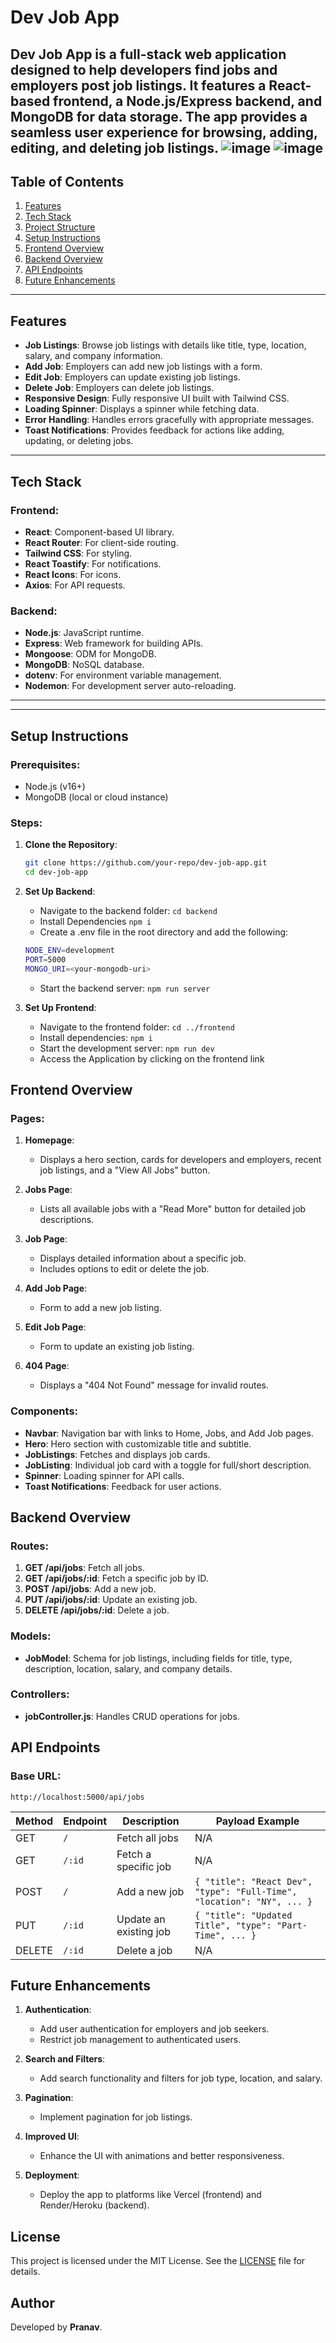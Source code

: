 # Dev Job App

Dev Job App is a full-stack web application designed to help developers find jobs and employers post job listings. It features a React-based frontend, a Node.js/Express backend, and MongoDB for data storage. The app provides a seamless user experience for browsing, adding, editing, and deleting job listings.
![image](https://github.com/user-attachments/assets/392a6f70-ba8b-4675-bfa1-ff063266367b)
![image](https://github.com/user-attachments/assets/4fa7b54c-205c-4883-8b14-a0cc08af9eb0)
---

## Table of Contents

1. [Features](#features)
2. [Tech Stack](#tech-stack)
3. [Project Structure](#project-structure)
4. [Setup Instructions](#setup-instructions)
5. [Frontend Overview](#frontend-overview)
6. [Backend Overview](#backend-overview)
7. [API Endpoints](#api-endpoints)
8. [Future Enhancements](#future-enhancements)

---

## Features

- **Job Listings**: Browse job listings with details like title, type, location, salary, and company information.
- **Add Job**: Employers can add new job listings with a form.
- **Edit Job**: Employers can update existing job listings.
- **Delete Job**: Employers can delete job listings.
- **Responsive Design**: Fully responsive UI built with Tailwind CSS.
- **Loading Spinner**: Displays a spinner while fetching data.
- **Error Handling**: Handles errors gracefully with appropriate messages.
- **Toast Notifications**: Provides feedback for actions like adding, updating, or deleting jobs.

---

## Tech Stack

### Frontend:

- **React**: Component-based UI library.
- **React Router**: For client-side routing.
- **Tailwind CSS**: For styling.
- **React Toastify**: For notifications.
- **React Icons**: For icons.
- **Axios**: For API requests.

### Backend:

- **Node.js**: JavaScript runtime.
- **Express**: Web framework for building APIs.
- **Mongoose**: ODM for MongoDB.
- **MongoDB**: NoSQL database.
- **dotenv**: For environment variable management.
- **Nodemon**: For development server auto-reloading.

---

---

## Setup Instructions

### Prerequisites:

- Node.js (v16+)
- MongoDB (local or cloud instance)

### Steps:

1. **Clone the Repository**:
   ```bash
   git clone https://github.com/your-repo/dev-job-app.git
   cd dev-job-app
   ```
2. **Set Up Backend**:

   - Navigate to the backend folder:
     `cd backend`
   - Install Dependencies
     `npm i`
   - Create a .env file in the root directory and add the following:

   ```bash
   NODE_ENV=development
   PORT=5000
   MONGO_URI=<your-mongodb-uri>
   ```

   - Start the backend server:
     `npm run server`

3. **Set Up Frontend**:
   - Navigate to the frontend folder:
     `cd ../frontend`
   - Install dependencies:
     `npm i`
   - Start the development server:
     `npm run dev`
   - Access the Application by clicking on the frontend link

## Frontend Overview

### Pages:

1. **Homepage**:

   - Displays a hero section, cards for developers and employers, recent job listings, and a "View All Jobs" button.

2. **Jobs Page**:

   - Lists all available jobs with a "Read More" button for detailed job descriptions.

3. **Job Page**:

   - Displays detailed information about a specific job.
   - Includes options to edit or delete the job.

4. **Add Job Page**:

   - Form to add a new job listing.

5. **Edit Job Page**:

   - Form to update an existing job listing.

6. **404 Page**:
   - Displays a "404 Not Found" message for invalid routes.

### Components:

- **Navbar**: Navigation bar with links to Home, Jobs, and Add Job pages.
- **Hero**: Hero section with customizable title and subtitle.
- **JobListings**: Fetches and displays job cards.
- **JobListing**: Individual job card with a toggle for full/short description.
- **Spinner**: Loading spinner for API calls.
- **Toast Notifications**: Feedback for user actions.

## Backend Overview

### Routes:

1. **GET /api/jobs**: Fetch all jobs.
2. **GET /api/jobs/:id**: Fetch a specific job by ID.
3. **POST /api/jobs**: Add a new job.
4. **PUT /api/jobs/:id**: Update an existing job.
5. **DELETE /api/jobs/:id**: Delete a job.

### Models:

- **JobModel**: Schema for job listings, including fields for title, type, description, location, salary, and company details.

### Controllers:

- **jobController.js**: Handles CRUD operations for jobs.

## API Endpoints

### Base URL:

`http://localhost:5000/api/jobs`

| Method | Endpoint | Description            | Payload Example                                                        |
| ------ | -------- | ---------------------- | ---------------------------------------------------------------------- |
| GET    | `/`      | Fetch all jobs         | N/A                                                                    |
| GET    | `/:id`   | Fetch a specific job   | N/A                                                                    |
| POST   | `/`      | Add a new job          | `{ "title": "React Dev", "type": "Full-Time", "location": "NY", ... }` |
| PUT    | `/:id`   | Update an existing job | `{ "title": "Updated Title", "type": "Part-Time", ... }`               |
| DELETE | `/:id`   | Delete a job           | N/A                                                                    |

## Future Enhancements

1. **Authentication**:

   - Add user authentication for employers and job seekers.
   - Restrict job management to authenticated users.

2. **Search and Filters**:

   - Add search functionality and filters for job type, location, and salary.

3. **Pagination**:

   - Implement pagination for job listings.

4. **Improved UI**:

   - Enhance the UI with animations and better responsiveness.

5. **Deployment**:

   - Deploy the app to platforms like Vercel (frontend) and Render/Heroku (backend).

## License

This project is licensed under the MIT License. See the [LICENSE](LICENSE) file for details.

## Author

Developed by **Pranav**.
